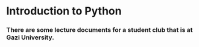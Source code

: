 # Introduction to Python
### There are some lecture documents for a student club that is at Gazi University.
